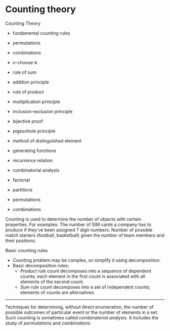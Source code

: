 # Counting theory


Counting Theory
- fundamental counting rules
- permutations
- combinations
- n-choose-k
- rule of sum
- addition principle
- rule of product
- multiplication principle
- inclusion-exclusion principle
- bijective proof
- pigeonhole principle
- method of distinguished element
- generating functions
- recurrence relation
- combinatorial analysis
- factorial

- partitions
- permutations
- combinations


Counting is used to determine the number of objects with certain properties. For examples: The number of SIM cards a company has to produce if they've been assigned 7 digit numbers. Number of possible match starters (football, basketball) given the number of team members and their positions. 

Basic counting rules
- Counting problem may be complex, so simplify it using decomposition.
- Basic decomposition rules:
  * *Product rule* 
    count decomposes into a sequence of dependent counts; each element in the first count is associated with all elements of the second count.
  * *Sum rule* 
    count decomposes into a set of independent counts; elements of counts are alternatives.




---

Techniques for determining, without direct enumeration, the number of possible outcomes of particular event or the number of elements in a set. Such counting is sometimes called *combinatorial analysis*. It includes the study of *permutations* and *combinations*.
